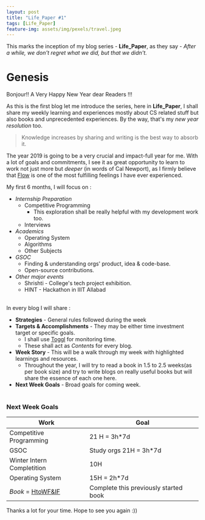 ```yaml
---
layout: post
title: "Life_Paper #1"
tags: [Life_Paper]
feature-img: assets/img/pexels/travel.jpeg
---
```

This marks the inception of my blog series - **Life_Paper**, as they say - *After a while, we don't regret what we did, but that we didn't.*

# Genesis
Bonjour!!   A Very Happy New Year dear Readers !!!

As this is the first blog let me introduce the series, here in **Life_Paper**, I shall share my weekly learning and experiences mostly about CS related stuff but also books and unprecedented experiences. By the way, that's my *new year resolution* too.

>  Knowledge increases by sharing and writing is the best way to absorb it.

The year 2019 is going to be a very crucial and impact-full year for me. With a lot of goals and commitments, I see it as great opportunity to learn to work not just more but *deeper* (in words of Cal Newport), as I firmly believe that [Flow](https://en.wikipedia.org/wiki/Flow_(psychology)#Components) is one of the most fulfilling feelings I have ever experienced.

My first 6 months, I will focus on :
* *Internship Preparation*
  * Competitive Programming
    * This exploration shall be really helpful with my development work too.
  * Interviews
* *Academics*
  * Operating System
  * Algorithms
  * Other Subjects
* *GSOC*
  * Finding & understanding orgs' product, idea & code-base.
  * Open-source contributions.
* *Other major events*
  * Shrishti - College's tech project exhibition.
  * HINT - Hackathon in IIIT Allabad

<br/>In every blog I will share :
* **Strategies** - General rules followed during the week
* **Targets & Accomplishments** -  They may be either time investment target or specific goals.
  * I shall use [Toggl](https://toggl.com/app/timer) for monitoring time.
  * These shall act as *Contents* for every blog.
* **Week Story** - This will be a walk through my week with highlighted learnings and resources.
  * Throughout the year, I will try to read a book in 1.5 to 2.5 weeks(as per book size) and try to write blogs on really useful books but will share the essence of each one here.
* **Next Week Goals** - Broad goals for coming week.
<br/><br/>

### Next Week Goals

|Work|Goal|
|---|---|
|Competitive Programming|21 H = 3h*7d|
|GSOC|Study orgs 21H = 3h*7d|
|Winter Intern Completition|10H|
|Operating System|15H = 2h*7d|
|*Book* = [HtoWF&IF](https://en.wikipedia.org/wiki/How_to_Win_Friends_and_Influence_People)|Complete this previously started book|

Thanks a lot for your time. Hope to see you again :))
